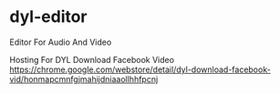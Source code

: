# dyl-editor
Editor For Audio And Video

Hosting For DYL Download Facebook Video
https://chrome.google.com/webstore/detail/dyl-download-facebook-vid/honmapcmnfgjmahijdniaaollhhfpcnj
